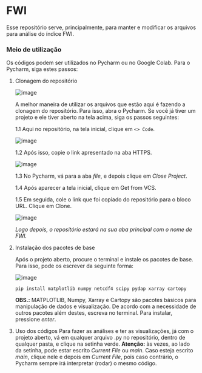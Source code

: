 # FWI
Esse repositório serve, principalmente, para manter e modificar os arquivos para análise do índice FWI. 

### Meio de utilização
Os códigos podem ser utilizados no Pycharm ou no Google Colab. Para o Pycharm, siga estes passos:

1. Clonagem do repositório
   
   ![image](https://github.com/user-attachments/assets/389b20e1-468b-4a76-99b5-de39b6b18962)
   
   A melhor maneira de utilizar os arquivos que estão aqui é fazendo a clonagem do repositório. Para isso, abra o Pycharm. Se você já tiver um projeto e ele tiver aberto na tela acima, siga os passos seguintes:
   
   1.1 Aqui no repositório, na tela inicial, clique em ```<> Code```.
   
   ![image](https://github.com/user-attachments/assets/ff34279b-2c3f-4ce0-aa91-4aa3f72e02a5)
   
   1.2 Após isso, copie o link apresentado na aba HTTPS.
   
   ![image](https://github.com/user-attachments/assets/19ec0248-c572-47f8-9b51-d373d8d64d40)
   
   1.3 No Pycharm, vá para a aba *file*, e depois clique em *Close Project*.
   
   1.4 Após aparecer a tela inicial, clique em Get from VCS.
   
   1.5 Em seguida, cole o link que foi copiado do repositório para o bloco URL. Clique em Clone.
   
   ![image](https://github.com/user-attachments/assets/b058e178-97fd-4b4e-aea9-63942637f4bc)

   _Logo depois, o repositório estará na sua aba principal com o nome de FWI._

2. Instalação dos pacotes de base

   Após o projeto aberto, procure o terminal e instale os pacotes de base. Para isso, pode os escrever da seguinte forma:
   
   ![image](https://github.com/user-attachments/assets/12361faf-3bfa-4a47-b45a-48d2756deb2d)
   ```
   pip install matplotlib numpy netcdf4 scipy pydap xarray cartopy 
   ```
   **OBS.:** MATPLOTLIB, Numpy, Xarray e Cartopy são pacotes básicos para manipulação de dados e visualização. De acordo com a necessidade de outros pacotes além destes, escreva no terminal. Para instalar, pressione _enter_.

3. Uso dos códigos
   Para fazer as análises e ter as visualizações, já com o projeto aberto, vá em qualquer arquivo .py no repositório, dentro de qualquer pasta, e clique na setinha verde.
   **Atenção:** às vezes, ao lado da setinha, pode estar escrito _Current File_ ou _main_. Caso esteja escrito _main_, clique nele e depois em _Current File_, pois caso contrário, o Pycharm sempre irá interpretar (rodar) o mesmo código. 

